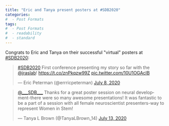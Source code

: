 ```yaml
---
title: "Eric and Tanya present posters at #SDB2020"
categories:
#  - Post Formats
tags:
#  - Post Formats
#  - readability
#  - standard
---
```

Congrats to Eric and Tanya on their successful "virtual" posters at [#SDB2020](https://www.sdbonline.org/2020mtg):

<blockquote class="twitter-tweet"><p lang="en" dir="ltr"><a href="https://twitter.com/hashtag/SDB2020?src=hash&amp;ref_src=twsrc%5Etfw">#SDB2020</a> First conference presenting my story so far with the <a href="https://twitter.com/jraslab?ref_src=twsrc%5Etfw">@jraslab</a>! <a href="https://t.co/znPkqzw99Z">https://t.co/znPkqzw99Z</a> <a href="https://t.co/10U1OGAcIB">pic.twitter.com/10U1OGAcIB</a></p>&mdash; Eric Peterman (@errricpeterman) <a href="https://twitter.com/errricpeterman/status/1280975987279200257?ref_src=twsrc%5Etfw">July 8, 2020</a></blockquote> <script async src="https://platform.twitter.com/widgets.js" charset="utf-8"></script>

<blockquote class="twitter-tweet"><p lang="en" dir="ltr"><a href="https://twitter.com/___SDB___?ref_src=twsrc%5Etfw">@___SDB___</a> Thanks for a great poster session on neural development-there were so many awesome presentations! It was fantastic to be a part of a session with all female neuroscientist presenters-way to represent Women in Stem!</p>&mdash; Tanya L Brown (@TanyaLBrown_14) <a href="https://twitter.com/TanyaLBrown_14/status/1282747192013275137?ref_src=twsrc%5Etfw">July 13, 2020</a></blockquote> <script async src="https://platform.twitter.com/widgets.js" charset="utf-8"></script>